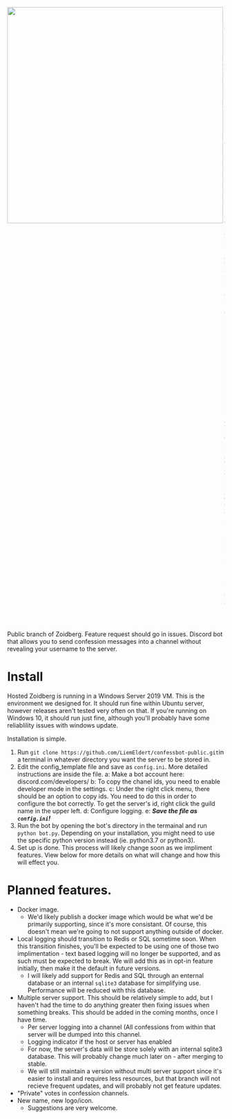 <img align="left" width=500 src="https://user-images.githubusercontent.com/45272685/118345209-fb8ecf80-b500-11eb-9f24-d662a27818dc.jpg">

```
"""
8888888888P         d8b      888 888                                    888               888
      d88P          Y8P      888 888                                    888               888
     d88P                    888 888                                    888               888
    d88P    .d88b.  888  .d88888 88888b.   .d88b.  888d888 .d88b.       88888b.   .d88b.  888888
   d88P    d88""88b 888 d88" 888 888 "88b d8P  Y8b 888P"  d88P"88b      888 "88b d88""88b 888
  d88P     888  888 888 888  888 888  888 88888888 888    888  888      888  888 888  888 888
 d88P      Y88..88P 888 Y88b 888 888 d88P Y8b.     888    Y88b 888      888 d88P Y88..88P Y88b.
d8888888888 "Y88P"  888  "Y88888 88888P"   "Y8888  888     "Y88888      88888P"   "Y88P"   "Y888
                                                               888
                                                          Y8b d88P
                                                           "Y88P"
"""
```

Public branch of Zoidberg. Feature request should go in issues. 
Discord bot that allows you to send confession messages into a channel without revealing your username to the server. 


# Install

Hosted Zoidberg is running in a Windows Server 2019 VM. This is the environment we designed for. It should run fine within Ubuntu server, however releases aren't tested very often on that. If you're running on Windows 10, it should run just fine, although you'll probably have some reliablility issues with windows update.

Installation is simple.
1. Run `git clone https://github.com/LiemEldert/confessbot-public.git`in a terminal in whatever directory you want the server to be stored in.
2. Edit the config_template file and save as `config.ini`. More detailed instructions are inside the file.
   a: Make a bot account here: discord.com/developers/
   b: To copy the chanel ids, you need to enable developer mode in the settings. 
   c: Under the right click menu, there should be an option to copy ids. You need to do this in order to configure the bot correctly. To get the server's id, right click the guild name in the upper left.
   d: Configure logging. 
   e: ***Save the file as `config.ini`!***
3. Run the bot by opening the bot's directory in the termainal and run `python bot.py`. Depending on your installation, you might need to use the specific python version instead (ie. python3.7 or python3). 
4. Set up is done. This process will likely change soon as we impliment features. View below for more details on what will change and how this will effect you. 


# Planned features. 

- Docker image.
   - We'd likely publish a docker image which would be what we'd be primarily supporting, since it's more consistant. 
      Of course, this doesn't mean we're going to not support anything outside of docker.
- Local logging should transition to Redis or SQL sometime soon. When this transition finishes, you'll be expected to be using one of those two implimentation - text based logging will no longer be supported, and as such must be expected to break. We will add this as in opt-in feature initially, then make it the default in future versions. 
  - I will likely add support for Redis and SQL through an enternal database or an internal `sqlite3` database for simplifying use. Performance will be reduced with this database. 
- Multiple server support. This should be relatively simple to add, but I haven't had the time to do anything greater then fixing issues when something breaks. This should be added in the coming months, once I have time. 
  - Per server logging into a channel (All confessions from within that server will be dumped into this channel. 
  - Logging indicator if the host or server has enabled 
  - For now, the server's data will be store solely with an internal sqlite3 database. This will probably change much later on - after merging to stable. 
  - We will still maintain a version without multi server support since it's easier to install and requires less resources, but that branch will not recieve frequent updates, and will probably not get feature updates. 
- "Private" votes in confession channels. 
- New name, new logo/icon. 
  - Suggestions are very welcome.
